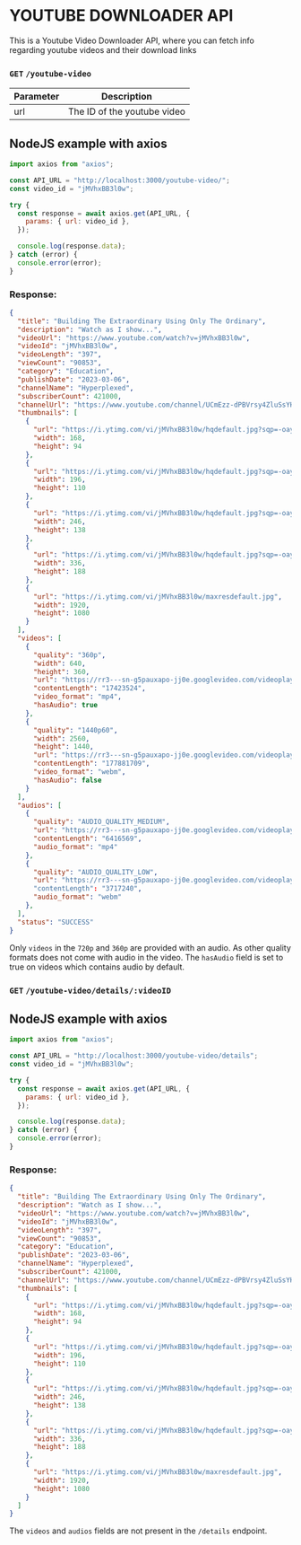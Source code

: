 # YOUTUBE DOWNLOADER API

This is a Youtube Video Downloader API, where you can fetch info regarding youtube videos
and their download links

### `GET` `/youtube-video`

| Parameter | Description                 |
| --------- | --------------------------- |
| url       | The ID of the youtube video |

## NodeJS example with axios

```javascript
import axios from "axios";

const API_URL = "http://localhost:3000/youtube-video/";
const video_id = "jMVhxBB3l0w";

try {
  const response = await axios.get(API_URL, {
    params: { url: video_id },
  });

  console.log(response.data);
} catch (error) {
  console.error(error);
}
```

### Response:

```json
{
  "title": "Building The Extraordinary Using Only The Ordinary",
  "description": "Watch as I show...",
  "videoUrl": "https://www.youtube.com/watch?v=jMVhxBB3l0w",
  "videoId": "jMVhxBB3l0w",
  "videoLength": "397",
  "viewCount": "90853",
  "category": "Education",
  "publishDate": "2023-03-06",
  "channelName": "Hyperplexed",
  "subscriberCount": 421000,
  "channelUrl": "https://www.youtube.com/channel/UCmEzz-dPBVrsy4ZluSsYHDg",
  "thumbnails": [
    {
      "url": "https://i.ytimg.com/vi/jMVhxBB3l0w/hqdefault.jpg?sqp=-oaymwEbCKgBEF5IVfKriqkDDggBFQAAiEIYAXABwAEG&rs=AOn4CLD1RAiJQ1_Ma2BNW60120VGVPww5g",
      "width": 168,
      "height": 94
    },
    {
      "url": "https://i.ytimg.com/vi/jMVhxBB3l0w/hqdefault.jpg?sqp=-oaymwEbCMQBEG5IVfKriqkDDggBFQAAiEIYAXABwAEG&rs=AOn4CLDYbPxjsuFdh7fXT2TAZbiJuy3L5Q",
      "width": 196,
      "height": 110
    },
    {
      "url": "https://i.ytimg.com/vi/jMVhxBB3l0w/hqdefault.jpg?sqp=-oaymwEcCPYBEIoBSFXyq4qpAw4IARUAAIhCGAFwAcABBg==&rs=AOn4CLC9jz74o2yEIqerfgiFmXpN7mKdFw",
      "width": 246,
      "height": 138
    },
    {
      "url": "https://i.ytimg.com/vi/jMVhxBB3l0w/hqdefault.jpg?sqp=-oaymwEcCNACELwBSFXyq4qpAw4IARUAAIhCGAFwAcABBg==&rs=AOn4CLBe5g7hvVYaopiWKK-jBhbffRlz8Q",
      "width": 336,
      "height": 188
    },
    {
      "url": "https://i.ytimg.com/vi/jMVhxBB3l0w/maxresdefault.jpg",
      "width": 1920,
      "height": 1080
    }
  ],
  "videos": [
    {
      "quality": "360p",
      "width": 640,
      "height": 360,
      "url": "https://rr3---sn-g5pauxapo-jj0e.googlevideo.com/videoplayback?expire ...",
      "contentLength": "17423524",
      "video_format": "mp4",
      "hasAudio": true
    },
    {
      "quality": "1440p60",
      "width": 2560,
      "height": 1440,
      "url": "https://rr3---sn-g5pauxapo-jj0e.googlevideo.com/videoplayback?expire ...",
      "contentLength": "177881709",
      "video_format": "webm",
      "hasAudio": false
    }
  ],
  "audios": [
    {
      "quality": "AUDIO_QUALITY_MEDIUM",
      "url": "https://rr3---sn-g5pauxapo-jj0e.googlevideo.com/videoplayback?expire= ...",
      "contentLength": "6416569",
      "audio_format": "mp4"
    },
    {
      "quality": "AUDIO_QUALITY_LOW",
      "url": "https://rr3---sn-g5pauxapo-jj0e.googlevideo.com/videoplayback?expire ..."
      "contentLength": "3717240",
      "audio_format": "webm"
    },
  ],
  "status": "SUCCESS"
}
```

Only `videos` in the `720p` and `360p` are provided with an audio. As other quality formats does not come with audio in the video.
The `hasAudio` field is set to true on videos which contains audio by default.

### `GET` `/youtube-video/details/:videoID`

## NodeJS example with axios

```javascript
import axios from "axios";

const API_URL = "http://localhost:3000/youtube-video/details";
const video_id = "jMVhxBB3l0w";

try {
  const response = await axios.get(API_URL, {
    params: { url: video_id },
  });

  console.log(response.data);
} catch (error) {
  console.error(error);
}
```

### Response:

```json
{
  "title": "Building The Extraordinary Using Only The Ordinary",
  "description": "Watch as I show...",
  "videoUrl": "https://www.youtube.com/watch?v=jMVhxBB3l0w",
  "videoId": "jMVhxBB3l0w",
  "videoLength": "397",
  "viewCount": "90853",
  "category": "Education",
  "publishDate": "2023-03-06",
  "channelName": "Hyperplexed",
  "subscriberCount": 421000,
  "channelUrl": "https://www.youtube.com/channel/UCmEzz-dPBVrsy4ZluSsYHDg",
  "thumbnails": [
    {
      "url": "https://i.ytimg.com/vi/jMVhxBB3l0w/hqdefault.jpg?sqp=-oaymwEbCKgBEF5IVfKriqkDDggBFQAAiEIYAXABwAEG&rs=AOn4CLD1RAiJQ1_Ma2BNW60120VGVPww5g",
      "width": 168,
      "height": 94
    },
    {
      "url": "https://i.ytimg.com/vi/jMVhxBB3l0w/hqdefault.jpg?sqp=-oaymwEbCMQBEG5IVfKriqkDDggBFQAAiEIYAXABwAEG&rs=AOn4CLDYbPxjsuFdh7fXT2TAZbiJuy3L5Q",
      "width": 196,
      "height": 110
    },
    {
      "url": "https://i.ytimg.com/vi/jMVhxBB3l0w/hqdefault.jpg?sqp=-oaymwEcCPYBEIoBSFXyq4qpAw4IARUAAIhCGAFwAcABBg==&rs=AOn4CLC9jz74o2yEIqerfgiFmXpN7mKdFw",
      "width": 246,
      "height": 138
    },
    {
      "url": "https://i.ytimg.com/vi/jMVhxBB3l0w/hqdefault.jpg?sqp=-oaymwEcCNACELwBSFXyq4qpAw4IARUAAIhCGAFwAcABBg==&rs=AOn4CLBe5g7hvVYaopiWKK-jBhbffRlz8Q",
      "width": 336,
      "height": 188
    },
    {
      "url": "https://i.ytimg.com/vi/jMVhxBB3l0w/maxresdefault.jpg",
      "width": 1920,
      "height": 1080
    }
  ]
}
```

The `videos` and `audios` fields are not present in the `/details` endpoint.

